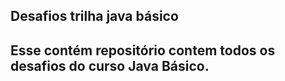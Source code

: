 ## Desafios trilha java básico
## Esse contém repositório contem todos os desafios do curso Java Básico.
